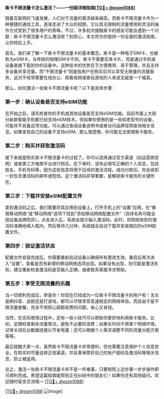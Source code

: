 **紫卡不限流量卡怎么激活？——一份超详细指南[[TG💪+ @esim1088](https://t.me/s/esim1088)]**

随着互联网的飞速发展，人们对于流量的需求越来越高。而紫卡不限流量卡作为一种便捷的通信工具，逐渐走进了大众的视野。它以其无限制的流量使用和灵活的操作方式受到了很多用户的青睐。不过，许多初次接触紫卡的朋友可能会遇到一个问题：紫卡不限流量卡怎么激活呢？别担心，本文将为你提供一份全面的激活指南，让你轻松上手。

首先，我们来了解一下紫卡不限流量卡的基本概念。紫卡是一种电子SIM卡，也被称为eSIM卡。与传统的物理SIM卡不同，紫卡不需要实体卡片，而是通过手机或设备直接下载到你的设备中。这种技术的优势在于方便携带、易于管理，并且支持多设备共享流量。而“不限流量卡”则是指用户在购买后可以享受无限量的流量服务，这对于经常需要在线办公、观看视频或者玩游戏的人来说无疑是一个福音。

那么，如何激活一张紫卡不限流量卡呢？以下是具体步骤：

### **第一步：确认设备是否支持eSIM功能**
在开始之前，请先检查你的手机或其他设备是否支持eSIM功能。目前市面上大部分新款智能手机都已经支持eSIM技术，但如果你使用的是一些较老型号的设备，可能并不具备这项功能。可以通过查阅设备说明书或者访问品牌官网查询相关信息。如果发现自己的设备不支持eSIM，那么很遗憾，你可能无法使用紫卡服务。

### **第二步：购买并获取激活码**
接下来就是购买紫卡不限流量卡的过程了。你可以选择通过官方渠道（如运营商官网）或者第三方电商平台进行购买。在下单时，请务必填写正确的个人信息，包括姓名、手机号码等，因为这些信息将用于后续的激活流程。成功付款后，你会收到一封包含激活码的邮件或短信。这个激活码非常重要，是解锁紫卡服务的关键所在。

### **第三步：下载并安装eSIM配置文件**
拿到激活码之后，我们需要将其应用到设备上。打开手机上的“设置”应用，在“蜂窝移动网络”或“移动网络”选项下找到“添加移动网络配置文件”（具体名称可能会因设备品牌而异）。点击进入后，系统会提示输入激活码。此时，将刚刚收到的激活码准确地填入框内，然后等待几分钟，系统就会自动下载并安装相应的eSIM配置文件。

### **第四步：验证激活状态**
配置文件安装完成后，你需要重新启动设备以确保所有更改生效。重启后再次进入“设置”，查看是否有新增的移动网络选项出现。如果没有出现，则可能是激活失败，建议重新检查激活码是否输入正确，或者联系客服寻求帮助。

### **第五步：享受无限流量的乐趣**
当一切顺利完成后，恭喜你！你现在已经成为一位紫卡不限流量卡的用户啦！无论是刷抖音、追剧还是打游戏，都可以尽情享受高速稳定的网络体验。而且由于是不限流量套餐，完全不用担心超额收费的问题，省心又省钱。

当然，在实际使用过程中，还有一些小技巧可以帮助你更好地利用紫卡服务。比如，定期检查剩余流量情况，避免不必要的浪费；如果长时间不用某个网络环境，记得关闭后台数据连接以节省电量；还可以根据个人需求调整不同的流量分配方案等等。

最后提醒大家一点，虽然紫卡不限流量卡非常便利，但也需要注意保护个人信息安全。在购买时尽量选择正规渠道，并妥善保管好自己的账户密码及激活码等相关信息，防止被盗用。

总之，激活一张紫卡不限流量卡并不是一件难事，只要按照上述步骤一步步操作即可顺利完成。希望这篇指南能帮到正在纠结中的朋友们！如果你还有其他疑问，欢迎随时留言交流哦～ [[TG💪+ @esim1088](https://t.me/s/esim1088)]

[[TG💪+ @esim1088](https://t.me/s/esim1088) ![Image](https://i.postimg.cc/4NQfJmqS/Snipaste-2025-05-13-00-14-12.png)]